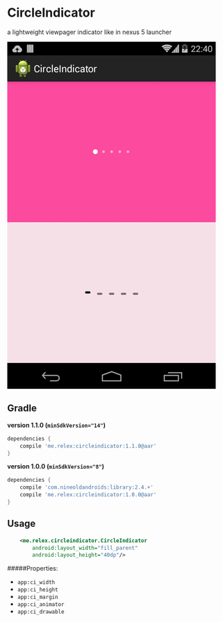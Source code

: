 CircleIndicator
===============
a lightweight viewpager indicator like in nexus 5 launcher 

![CircleIndicator](/screenshot.gif)

Gradle
------------

**version 1.1.0 (```minSdkVersion="14"```)**
```groovy
dependencies {
    compile 'me.relex:circleindicator:1.1.0@aar'
}
```


**version 1.0.0 (```minSdkVersion="8"```)**
```groovy
dependencies {
    compile 'com.nineoldandroids:library:2.4.+'
    compile 'me.relex:circleindicator:1.0.0@aar'
}
```

Usage
--------
```xml
	<me.relex.circleindicator.CircleIndicator
        android:layout_width="fill_parent"
        android:layout_height="40dp"/>
```

#####Properties:

* `app:ci_width`
* `app:ci_height`
* `app:ci_margin`
* `app:ci_animator`
* `app:ci_drawable`



